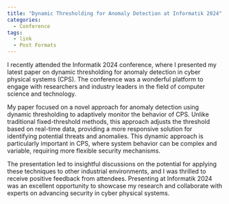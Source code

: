 ```yaml
---
title: "Dynamic Thresholding for Anomaly Detection at Informatik 2024"
categories:
  - Conference
tags:
  - link
  - Post Formats
---
```


I recently attended the Informatik 2024 conference, where I presented my latest paper on dynamic thresholding for anomaly detection in cyber physical systems (CPS). The conference was a wonderful platform to engage with researchers and industry leaders in the field of computer science and technology.

My paper focused on a novel approach for anomaly detection using dynamic thresholding to adaptively monitor the behavior of CPS. Unlike traditional fixed-threshold methods, this approach adjusts the threshold based on real-time data, providing a more responsive solution for identifying potential threats and anomalies. This dynamic approach is particularly important in CPS, where system behavior can be complex and variable, requiring more flexible security mechanisms.

The presentation led to insightful discussions on the potential for applying these techniques to other industrial environments, and I was thrilled to receive positive feedback from attendees. Presenting at Informatik 2024 was an excellent opportunity to showcase my research and collaborate with experts on advancing security in cyber physical systems.